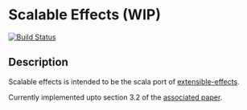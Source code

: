 # Scalable Effects (WIP)

[![Build Status](https://travis-ci.org/suhailshergill/scalable-effects.svg?branch=develop)](https://travis-ci.org/suhailshergill/scalable-effects)

## Description

Scalable effects is intended to be the scala port of
[extensible-effects](https://hackage.haskell.org/package/extensible-effects).

Currently implemented upto section 3.2 of the [associated
paper](http://okmij.org/ftp/Haskell/extensible/exteff.pdf).
